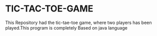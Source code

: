 # TIC-TAC-TOE-GAME
This Repository had the tic-tae-toe game, where two players has been played.This program is completely Based on java language

